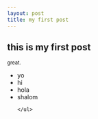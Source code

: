 ```yaml
---
layout: post
title: my first post
---
```




<h2>this is my first post</h2>

<small>great.</small>

<ul>
	<li>yo</li>
	<li>hi</li>
	<li>hola</li>
	<li>shalom</li>

	</ul>